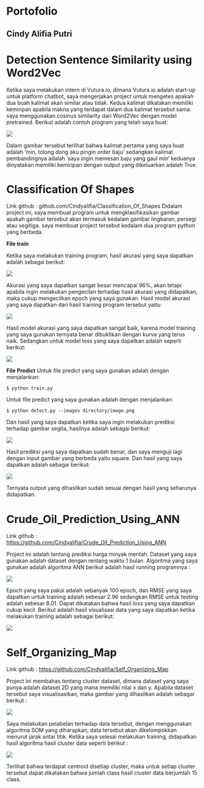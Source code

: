 # Portofolio 
## Cindy Alifia Putri

# Detection Sentence Similarity using Word2Vec

Ketika saya melakukan intern di Vutura.io, dimana Vutura.io adalah start-up untuk platform chatbot, saya mengerjakan project untuk mengetes apakah dua buah kalimat akan similar atau tidak. Kedua kalimat dikatakan memiliki kemiripan apabila makna yang terdapat dalam dua kalimat tersebut sama. saya menggunakan cosinus similarity dari Word2Vec dengan model pretrained. Berikut adalah contoh program yang telah saya buat:

![](./images/ss1.png)

Dalam gambar tersebut terlihat bahwa kalimat pertama yang saya buat adalah ‘min, tolong dong aku pingin order baju’ sedangkan kalimat pembandingnya adalah ‘saya ingin memesan baju yang gaul min’ keduanya dinyatakan memiliki kemiripan dengan output yang dikeluarkan adalah True.


# Classification Of Shapes

Link github : github.com/Cindyalifia/Classification_Of_Shapes
Didalam project ini, saya membuat program untuk mengklasifikasikan gambar apakah gambar tersebut akan termasuk kedalam gambar lingkaran, persegi atau segitiga. saya membuat project tersebut kedalam dua program python yang berbeda. 

**File train**  

Ketika saya melakukan training program, hasil akurasi yang saya dapatkan adalah sebagai berikut:  

![](./images/train.png)

Akurasi yang saya dapatkan sangat besar mencapai 96%, akan tetapi apabila ingin melakukan pengecilan terhadap hasil akurasi yang didapatkan, maka cukup mengecilkan epoch yang saya gunakan. Hasil model akurasi yang saya dapatkan dari hasil training program tersebut yaitu:   

![](./images/model_acc.png)

Hasil model akurasi yang saya dapatkan sangat baik, karena model training yang saya gunakan ternyata benar dibuktikan dengan kurva yang terus naik. Sedangkan untuk model loss yang saya dapatkan adalah seperti berikut:  

![](./images/model_loss.png)

**File Predict**
Untuk file predict yang saya gunakan adalah dengan menjalankan:  

```
$ python train.py
```

Untuk file predict yang saya gunakan adalah dengan menjalankan:

```
$ python detect.py --images directory/image.png
```

Dan hasil yang saya dapatkan ketika saya ingin melakukan prediksi terhadap gambar segita, hasilnya adalah sebagai berikut:  

![](./images/triangle_predict.png)

Hasil prediksi yang saya dapatkan sudah benar, dan saya menguji lagi dengan input gambar yang berbeda yaitu square. Dan hasil yang saya dapatkan adalah sebagai berikut:   

![](./images/squares_predict.png)

Ternyata output yang dihasilkan sudah sesuai dengan hasil yang seharunya didapatkan.

# Crude_Oil_Prediction_Using_ANN

Link github : https://github.com/Cindyalifia/Crude_Oil_Prediction_Using_ANN  

Project ini adalah tentang prediksi harga minyak mentah. Dataset yang saya gunakan adalah dataset dengan rentang waktu 1 bulan. Algoritma yang saya gunakan adalah algoritma ANN berikut adalah hasil running programnya :

![](./images/ss2.png)

Epoch yang saya pakai adalah sebanyak 100 epoch, dan RMSE yang saya dapatkan untuk training adalah sebesar 2.96 sedangkan RMSE untuk testing adalah sebesar 8.01. Dapat dikatakan bahwa hasil loss yang saya dapatkan cukup kecil. Berikut adalah hasil visualisasi data yang saya dapatkan ketika melakukan training adalah sebagai berikut:

![](./images/Result.png)


# Self_Organizing_Map

Link github : https://github.com/Cindyalifia/Self_Organizing_Map  

Project ini membahas tentang cluster dataset, dimana dataset yang saya punya adalah dataset 2D yang mana memiliki nilai x dan y. Apabila dataset tersebut saya visualisasikan, maka gambar yang dihasilkan adalah sebagai berikut :

![](./images/data.png)

Saya melakukan pelabelan terhadap data tersebut, dengan menggunakan algoritma SOM yang diharapkan, data tersebut akan dikelompokkan menurut jarak antar titik. Ketika saya selesai melakukan training, didapatkan hasil algoritma hasil cluster data seperti berikut :

![](./images/result.png)

Terlihat bahwa terdapat centroid disetiap cluster, maka untuk setiap cluster tersebut dapat dikatakan bahwa jumlah class hasil cluster data berjumlah 15 class.